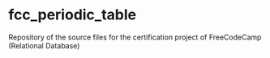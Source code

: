 # fcc_periodic_table
Repository of the source files for the certification project of FreeCodeCamp (Relational Database)
